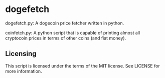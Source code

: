 dogefetch
=========

dogefetch.py:
A dogecoin price fetcher written in python.

coinfetch.py:
A python script that is capable of printing almost all cryptocoin prices in terms of other coins (and fiat money).

Licensing
---------

This script is licensed under the terms of the MIT license. See LICENSE for more
information.
